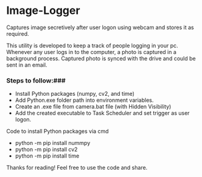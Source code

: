 # Image-Logger
Captures image secretively after user logon using webcam and stores it as required.

This utility is developed to keep a track of people logging in your pc.
Whenever any user logs in to the computer, a photo is captured in a background process.
Captured photo is synced with the drive and could be sent in an email.

### Steps to follow:###
+ Install Python packages (numpy, cv2, and time)
+ Add Python.exe folder path into environment variables.
+ Create an .exe file from camera.bat file (with Hidden Visibility)
+ Add the created executable to Task Scheduler and set trigger as user logon.

Code to install Python packages via cmd
* python -m pip install nummpy
* python -m pip install cv2
* python -m pip install time

Thanks for reading!
Feel free to use the code and share.

